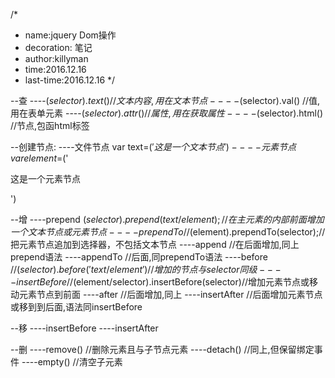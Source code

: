 /*
 * name:jquery Dom操作
 * decoration: 笔记
 * author:killyman
 * time:2016.12.16
 * last-time:2016.12.16
*/

--查
----$(selector).text() //文本内容,用在文本节点
----$(selector).val() //值,用在表单元素
----$(selector).attr() //属性,用在获取属性
----$(selector).html() //节点,包函html标签

--创建节点:
----文件节点 var text=$('这是一个文本节点')
----元素节点 var element=$('<p>这是一个元素节点</p>')

--增
----prepend $(selector).prepend(text/element);//在主元素的内部前面增加一个文本节点或元素节点
----prependTo //$(element).prependTo(selector);//把元素节点追加到选择器，不包括文本节点
----append //在后面增加,同上prepend语法
----appendTo //后面,同prependTo语法
----before //$(selector).before('text/element') //增加的节点与selector同级
----insertBefore //$(element/selector).insertBefore(selector)//增加元素节点或移动元素节点到前面
----after //后面增加,同上
----insertAfter //后面增加元素节点或移到到后面,语法同insertBefore

--移
----insertBefore
----insertAfter

--删
----remove() //删除元素且与子节点元素
----detach() //同上,但保留绑定事件
----empty() //清空子元素
